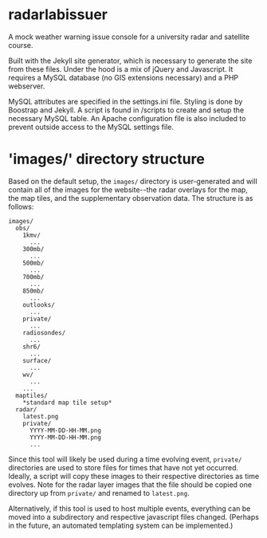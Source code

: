 radarlabissuer
==============
A mock weather warning issue console for a university radar and satellite course.

Built with the Jekyll site generator, which is necessary to generate the site from these files. Under the hood is a mix of jQuery and Javascript. It requires a MySQL database (no GIS extensions necessary) and a PHP webserver.

MySQL attributes are specified in the settings.ini file. Styling is done by Boostrap and Jekyll. A script is found in /scripts to create and setup the necessary MySQL table. An Apache configuration file is also included to prevent outside access to the MySQL settings file.

'images/' directory structure
=============================

Based on the default setup, the `images/` directory is user-generated and will contain all of the images for the website--the radar overlays for the map, the map tiles, and the supplementary observation data. The structure is as follows:

```
images/
  obs/
    1kmv/
      ...
    300mb/
      ...
    500mb/
      ...
    700mb/
      ...
    850mb/
      ...
    outlooks/
      ...
    private/
      ...
    radiosondes/
      ...
    shr6/
      ...
    surface/
      ...
    wv/
      ...
    ...
  maptiles/
    *standard map tile setup*
  radar/
    latest.png
    private/
      YYYY-MM-DD-HH-MM.png
      YYYY-MM-DD-HH-MM.png
      ...
```

Since this tool will likely be used during a time evolving event, `private/` directories are used to store files for times that have not yet occurred. Ideally, a script will copy these images to their respective directories as time evolves. Note for the radar layer images that the file should be copied one directory up from `private/` and renamed to `latest.png`. 

Alternatively, if this tool is used to host multiple events, everything can be moved into a subdirectory and respective javascript files changed. (Perhaps in the future, an automated templating system can be implemented.)

